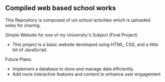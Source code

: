 ## Compiled web based school works

This Repository is composed of uni school activities which is uploaded soley for sharing.

Simple Website for one of my University's Subject (Final Project) 
- This project is a basic website developed using HTML, CSS, and a little bit of JavaScript.


Future Plans:
- Implement a database to store and manage data efficiently.
- Add more interactive features and content to enhance user engagement
